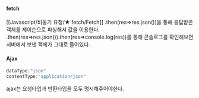 #### fetch
[[Javascript/비동기 요청/★ fetch/Fetch]]
.then(res=>res.json())을 통해 응답받은 객체를 제이슨으로 파싱해서 값을 이용한다.
.then(res=>res.json()).then(res=>console.log(res))를 통해 콘솔로그를 확인해보면
서버에서 보낸 객체가 그대로 들어있다.

#### Ajax
```javascript
dataType:"json"
contentType:"application/json"
```
ajax는 요청타입과 반환타입을 모두 명시해주어야한다.
